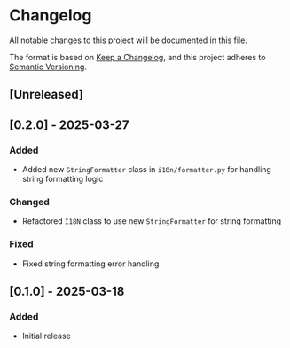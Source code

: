 # Changelog

All notable changes to this project will be documented in this file.

The format is based on [Keep a Changelog](https://keepachangelog.com/en/1.0.0/),
and this project adheres to [Semantic Versioning](https://semver.org/spec/v2.0.0.html).

## [Unreleased]

## [0.2.0] - 2025-03-27

### Added

- Added new `StringFormatter` class in `i18n/formatter.py` for handling string formatting logic

### Changed

- Refactored `I18N` class to use new `StringFormatter` for string formatting

### Fixed

- Fixed string formatting error handling

## [0.1.0] - 2025-03-18

### Added

- Initial release
